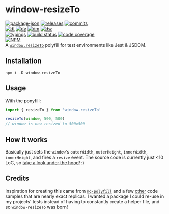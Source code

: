# window-resizeTo

<!-- releases / versioning -->
[![package-json](https://img.shields.io/github/package-json/v/agilgur5/window-resizeTo.svg)](https://npmjs.org/package/window-resizeTo)
[![releases](https://img.shields.io/github/tag-pre/agilgur5/window-resizeTo.svg)](https://github.com/agilgur5/window-resizeTo/releases)
[![commits](https://img.shields.io/github/commits-since/agilgur5/window-resizeTo/v1.0.3.svg)](https://github.com/agilgur5/window-resizeTo/commits/master)
<br><!-- downloads -->
[![dt](https://img.shields.io/npm/dt/window-resizeTo.svg)](https://npmjs.org/package/window-resizeTo)
[![dy](https://img.shields.io/npm/dy/window-resizeTo.svg)](https://npmjs.org/package/window-resizeTo)
[![dm](https://img.shields.io/npm/dm/window-resizeTo.svg)](https://npmjs.org/package/window-resizeTo)
[![dw](https://img.shields.io/npm/dw/window-resizeTo.svg)](https://npmjs.org/package/window-resizeTo)
<br><!-- status / activity -->
[![typings](https://img.shields.io/npm/types/window-resizeTo.svg)](https://github.com/agilgur5/window-resizeTo/blob/master/src/index.tsx)
[![build status](https://img.shields.io/travis/agilgur5/window-resizeTo/master.svg)](https://travis-ci.org/agilgur5/window-resizeTo)
[![code coverage](https://img.shields.io/codecov/c/gh/agilgur5/window-resizeTo/master.svg)](https://codecov.io/gh/agilgur5/window-resizeTo)
<br>
[![NPM](https://nodei.co/npm/window-resizeTo.png?downloads=true&downloadRank=true&stars=true)](https://npmjs.org/package/window-resizeTo)
<br>
A [`window.resizeTo`](https://developer.mozilla.org/en-US/docs/Web/API/Window/resizeTo) polyfill for test environments like Jest & JSDOM.

## Installation

`npm i -D window-resizeTo`

## Usage

With the ponyfill:

```javascript
import { resizeTo } from 'window-resizeTo'

resizeTo(window, 500, 500)
// window is now resized to 500x500
```

## How it works

Basically just sets the `window`'s `outerWidth`, `outerHeight`, `innerWidth`, `innerHeight`, and fires a `resize` event.
The source code is currently just <10 LoC, so [take a look under the hood](./src/)! :)

## Credits

Inspiration for creating this came from [`mq-polyfill`](https://github.com/bigslycat/mq-polyfill) and a few [other](https://spectrum.chat/testing-library/help-react/how-to-set-window-innerwidth-to-test-mobile~70aa9572-b7cc-4397-92f5-a09d75ed24b8?m=MTU1OTU5MTI2MTI0MQ==) code samples that are nearly exact replicas.
I wanted a package I could re-use in my projects' tests instead of having to constantly create a helper file, and so `window-resizeTo` was born!
